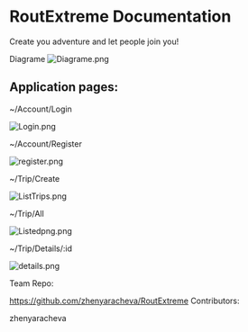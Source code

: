 # RoutExtreme Documentation

Create you adventure and let people join you!

Diagrame
![Diagrame.png](C:\Users\Zhenya\Desktop\DocPics\Diagrame.png)

## Application pages:

~/Account/Login

![Login.png](C:\Users\Zhenya\Desktop\DocPics\Login.png)

~/Account/Register

![register.png](C:\Users\Zhenya\Desktop\DocPics\register.png)

~/Trip/Create

![ListTrips.png](C:\Users\Zhenya\Desktop\DocPics\ListTrips.png)

~/Trip/All

![Listedpng.png](C:\Users\Zhenya\Desktop\DocPics\Listedpng.png)

~/Trip/Details/:id

![details.png](C:\Users\Zhenya\Desktop\DocPics\details.png)

Team Repo:

https://github.com/zhenyaracheva/RoutExtreme
Contributors:

zhenyaracheva